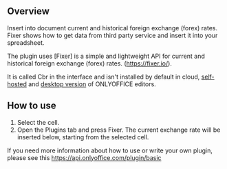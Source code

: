 ## Overview

Insert into document current and historical foreign exchange (forex) rates.
Fixer shows how to get data from third party service and insert it into your spreadsheet.

The plugin uses [Fixer] is a simple and lightweight API for
current and historical foreign exchange (forex) rates. (https://fixer.io/).

It is called Cbr in the interface and isn't installed by default in cloud, [self-hosted](https://github.com/ONLYOFFICE/DocumentServer) and [desktop version](https://github.com/ONLYOFFICE/DesktopEditors) of ONLYOFFICE editors. 

## How to use

1. Select the cell.
2. Open the Plugins tab and press Fixer. The current exchange rate will be inserted below, starting from the selected cell.

If you need more information about how to use or write your own plugin, please see this https://api.onlyoffice.com/plugin/basic